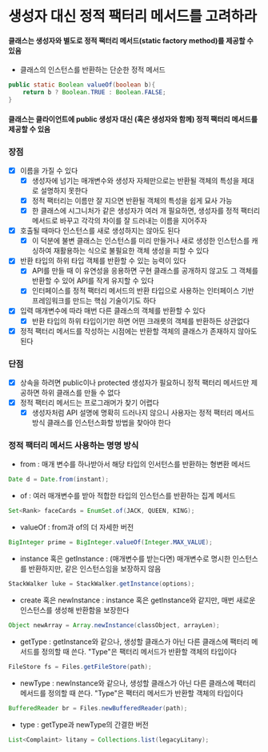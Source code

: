 # 생성자 대신 정적 팩터리 메서드를 고려하라
#### 클래스는 생성자와 별도로 정적 팩터리 메서드(static factory method)를 제공할 수 있음
- 클래스의 인스턴스를 반환하는 단순한 정적 메서드
~~~java
public static Boolean valueOf(boolean b){
    return b ? Boolean.TRUE : Boolean.FALSE;
}
~~~
#### 클래스는 클라이언트에 public 생성자 대신 (혹은 생성자와 함께) 정적 팩터리 메서드를 제공할 수 있음
### 장점
-[x] 이름을 가질 수 있다
  - [x] 생성자에 넘기는 매개변수와 생성자 자체만으로는 반환될 객체의 특성을 제대로 설명하지 못한다
  - [x] 정적 팩터리는 이름만 잘 지으면 반환될 객체의 특성을 쉽게 묘사 가능
  - [x] 한 클래스에 시그니처가 같은 생성자가 여러 개 필요하면, 생성자를 정적 팩터리 메서드로 바꾸고 각각의 차이를 잘 드러내는 이름을 지어주자
- [x] 호출될 때마다 인스턴스를 새로 생성하지는 않아도 된다
  - [x] 이 덕분에 불변 클래스는 인스턴스를 미리 만들거나 새로 생성한 인스턴스를 캐싱하여 재활용하는 식으로 불필요한 객체 생성을 피할 수 있다
- [x] 반환 타입의 하위 타입 객체를 반환할 수 있는 능력이 있다
  - [x] API를 만들 때 이 유연성을 응용하면 구현 클래스를 공개하지 않고도 그 객체를 반환할 수 있어 API를 작게 유지할 수 있다
  - [x] 인터페이스를 정적 팩터리 메서드의 반환 타입으로 사용하는 인터페이스 기반 프레임워크를 만드는 핵심 기술이기도 하다
- [x] 입력 매개변수에 따라 매번 다른 클래스의 객체를 반환할 수 있다
  - [x] 반환 타입의 하위 타입이기만 하면 어떤 크래릇의 객체를 반환하든 상관없다
- [x] 정적 팩터리 메서드를 작성하는 시점에는 반환할 객체의 클래스가 존재하지 않아도 된다
### 단점
-[x] 상속을 하려면 public이나 protected 생성자가 필요하니 정적 팩터리 메서드만 제공하면 하위 클래스를 만들 수 없다
- [x] 정적 팩터리 메서드는 프로그래머가 찾기 어렵다
  - [x] 생성자처럼 API 설명에 명확히 드러나지 않으니 사용자는 정적 팩터리 메서드 방식 클래스를 인스턴스화할 방법을 찾아야 한다
### 정적 팩터리 메서드 사용하는 명명 방식
- from : 매개 변수를 하나받아서 해당 타입의 인서턴스를 반환하는 형변환 메서드
~~~java
Date d = Date.from(instant);
~~~
- of : 여러 매개변수를 받아 적합한 타입의 인스턴스를 반환하는 집계 메서드
~~~java
Set<Rank> faceCards = EnumSet.of(JACK, QUEEN, KING);
~~~
- valueOf : from과 of의 더 자세한 버전
~~~java
BigInteger prime = BigInteger.valueOf(Integer.MAX_VALUE);
~~~
- instance 혹은 getInstance : (매개변수를 받는다면) 매개변수로 명시한 인스턴스를 반환하지만, 같은 인스턴스임을 보장하지 않음
~~~java
StackWalker luke = StackWalker.getInstance(options);
~~~
- create 혹은 newInstance : instance 혹은 getInstance와 같지만, 매번 새로운 인스턴스를 생성해 반환함을 보장한다
~~~java
Object newArray = Array.newInstance(classObject, arrayLen);
~~~
- getType : getInstance와 같으나, 생성할 클래스가 아닌 다른 클래스에 팩터리 메서드를 정의할 때 쓴다. "Type"은 팩터리 메서드가 반환할 객체의 타입이다
~~~java
FileStore fs = Files.getFileStore(path);
~~~
- newType : newInstance와 같으나, 생성할 클래스가 아닌 다른 클래스에 팩터리 메서드를 정의할 때 쓴다. "Type"은 팩터리 메서드가 반환할 객체의 타입이다
~~~java
BufferedReader br = Files.newBufferedReader(path);
~~~
- type : getType과 newType의 간결한 버전
~~~java
List<Complaint> litany = Collections.list(legacyLitany);
~~~